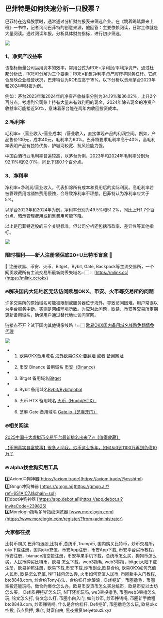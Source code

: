 ## 巴菲特是如何快速分析一只股票？
巴菲特在选择股票时，通常通过分析财务报表来筛选企业。在《跳着踢踏舞来上班》一书中，记者询问巴菲特的创意来源，他回答：主要依赖阅读，日常工作就是大量阅读。通过阅读年报，分析具体财务指标，进行初步筛选。

[![](https://307e939.webp.li/Gnx3bb2bYAAOSrd.png)](https://btc8848.com/top-10-exchanges) 

### 1、净资产收益率
该指标衡量公司运用资本的效率，常用公式为ROE=净利润/平均净资产。通过杜邦分析法，ROE可分解为三个要素：ROE=销售净利率*资产周转率*财务杠杆。它综合反映企业经营状况，巴菲特认为ROE应高于15%。以下分析以贵州茅台2023年和2024年财报为例。

例如：茅台2023年和2024年的净资产收益率分别为34.19%和36.02%，上升2个百分点。考虑到公司账上持有大量未有效利用的现金，2024年除去现金的净资产收益率可能接近50%，意味着茅台能在两年内收回投资成本。

### 2.毛利率
毛利率=（营业收入-营业成本）/营业收入，直接体现产品的利润空间。例如，产品售价100元，成本40元，毛利率为60%。巴菲特要求毛利率高于40%，高毛利率表明产品有独特优势、护城河较宽、抗风险能力强。

中国白酒行业毛利率普遍较高，以茅台为例，2023年和2024年毛利率分别为92.11%和92.01%，同比下降0.1个百分点。

### 3、净利率
净利率=净利润/营业收入，代表扣除所有成本和费用后的实际利润。高毛利率若被管理费用或销售费用侵蚀，会导致净利率不理想。巴菲特认为净利率应大于5%。

以茅台2023年和2024年为例，净利率分别为49.5%和51.2%，同比上升1.7个百分点，暗示管理费用或销售费用可能下降。

以上是巴菲特选股的三个关键标准，但公司分析还包括市盈率、差异性等其他指标。

[![](https://307e939.webp.li/20250606154658070.png)](https://btc8848.com/top-10-exchanges) 

### 限时福利——新人注册领保底20+U比特币盲盒 🎁
🎁 注册欧易、币安、火币、Bitget、Bybit, Gate, Backpack等主流交易所，一个网页收藏所有主流交易所最新防丢失域名👉🏻： [https://mlink.cc](https://mlink.cc/okx)

### 🔥解决国内大陆地区无法访问欧易OKX、币安、火币等交易所的问题
许多交易所的原始域名可能被限制或服务器位于海外，导致访问困难。用户常误以为平台服务中断，实则是网络环境所致。为应对此问题，欧易、币安等交易所定期更新备用域名，确保用户通过替代地址访问官网。

链接点不开？试下国内其他镜像线路！👉🏻 [欧易OKX国内备用域名线路免翻墙免代理](https://vlink.cc/okxcn)

[![](https://307e939.webp.li/20250812124552161.png)](https://vlink.cc/okxcn)

- 1. 欧易OKX备用域名 [海外欧易OKX-要翻墙](https://www.okx.com/join/74873351) 或者 [备用网址](https://www.oucnyi.net/zh-hans/join/74873351) 
- 2. 币安 Binance 备用域名 [币安（Binance)](https://accounts.binance.com/zh-CN/register?ref=36457687)
- 3. Bitget 备用域名[Bitget](https://www.bitget.com/zh-CN/referral/register?from=referral&clacCode=VRNEYUTR)
- 4. Bybit 备用域名[Bybit/Bybitglobal](https://www.bybitglobal.com/zh-MY/invite/?ref=VMKORMM)
- 5. 火币 HTX 备用域名 [火币（Huobi/HTX）](https://www.htx.com/invite/zh-cn/1f?invite_code=whf45223)
- 6. 芝麻 Gate 备用域名 [Gate.io（芝麻开门）](https://www.gate.io/zh/signup?ref_type=103&ref=A1ERAQ)

### 🔥相关阅读
[2025中国十大虚拟币交易平台最新排名出来了🔥【值得收藏】](https://btc8848.com/top-10-exchanges/)

[【币圈真实暴富故事】很多人问我，炒币这么多年，如何从0到1100万再到负债10万？](https://heiyetouzi.xyz/biquanstory001/)

### 🔥 alpha找金狗实用工具
1️⃣Axiom冲狗神器[https://axiom.trade](https://axiom.trade/@csshtml)  
2️⃣Gmgn冲狗神器 [https://gmgn.ai](https://gmgn.ai/?ref=6S1AIC7J&chain=sol)  
3️⃣dbot冲狗神器 [https://app.debot.ai](https://app.debot.ai?inviteCode=239825)  
4️⃣Morelogin撸毛多号指纹浏览器 [www.morelogin.com](https://www.morelogin.com/register/?from=administrator)  

### 大家都在搜
比特币购买,巴菲特选股,比特币,总统币,Trump币, 国内购买比特币，炒币交易所，okx下载注册，国内okx充值，币安App注册，币安App下载, 币安平台买币教程，币安注册，bianace撸空投注册，币安苹果手机下载，总统币怎么买，狗狗币怎么买，人民币购买比特币，欧易 怎么下载，web3撸毛, web3零撸，bitget大陆下载注册，欧易护照注册，欧易下载,币安下载,炒币副业,欧易合约, 欧易OKX如何充值人民币, 欧易怎么充值, NFT钱包怎么弄, 火币如何充值人民币, 币圈新手入门教程, btc8848.com, 炒合约Tony心法，合约杠杆bit浪浪，Defi挖矿，币圈撸毛，币圈空投还能玩吗，做合约爆仓怎么办，欧易币安货币怎么买总统币，欧易币安以太坊怎么买， Defi质押挖矿怎么玩, NFT还能玩吗, we3空投撸毛, 币圈web3零撸怎么玩, 铭文怎么打, 符文怎么打, 币圈小白入门, 如何炒币, 炒币挣钱吗, 币圈新手教程btc8848.com, 炒币赚钱吗, 什么是合约杠杆, Defi挖矿, 币圈撸毛怎么玩, 欧易okx空投, 节点质押, 爆仓, 财富自由, 黑夜投资heiyetouzi.xyz